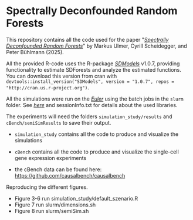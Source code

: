 # Spectrally Deconfounded Random Forests

This repository contains all the code used for the paper "[*Spectrally Deconfounded Random Forests*](https://arxiv.org/abs/2502.03969)" by Markus Ulmer, Cyrill Scheidegger, and Peter Bühlmann (2025).

All the provided R-code uses the R-package [*SDModels*](https://markusul.github.io/SDModels/) v1.0.7, 
providing functionality to estimate SDForests and analyze the estimated functions. 
You can download this version from cran with `devtools::install_version("SDModels", version = "1.0.7", repos = "http://cran.us.r-project.org")`.

All the simulations were run on the [*Euler*](https://scicomp.ethz.ch/wiki/Euler) using the batch jobs in the 
`slurm` folder. See [*here*](https://scicomp.ethz.ch/wiki/Euler_applications_and_libraries_ubuntu) and sessionInfo.txt for details about the used libraries.

The experiments will need the folders `simulation_study/results` and `cBench/semiSimResults` to save their output.

-   `simulation_study` contains all the code to produce and visualize the simulations

-   `cBench` contains all the code to produce and visualize the single-cell gene expression experiments

-   the cBench data can be found here: <https://github.com/causalbench/causalbench>

Reproducing the different figures.

- Figure 3-6 run simulation_study/default_szenario.R
- Figure 7 run slurm/dimensions.sh
- Figure 8 run slurm/semiSim.sh
